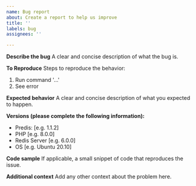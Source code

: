 ```yaml
---
name: Bug report
about: Create a report to help us improve
title: ''
labels: bug
assignees: ''

---
```


**Describe the bug**
A clear and concise description of what the bug is.

**To Reproduce**
Steps to reproduce the behavior:
1. Run command '...'
2. See error

**Expected behavior**
A clear and concise description of what you expected to happen.

**Versions (please complete the following information):**
 - Predis: [e.g. 1.1.2]
 - PHP [e.g. 8.0.0]
 - Redis Server [e.g. 6.0.0]
 - OS [e.g. Ubuntu 20.10]

**Code sample**
If applicable, a small snippet of code that reproduces the issue.

**Additional context**
Add any other context about the problem here.

